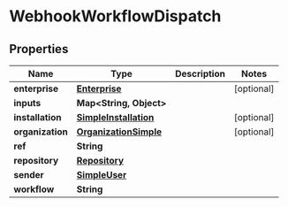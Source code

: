 

# WebhookWorkflowDispatch


## Properties

| Name | Type | Description | Notes |
|------------ | ------------- | ------------- | -------------|
|**enterprise** | [**Enterprise**](Enterprise.md) |  |  [optional] |
|**inputs** | **Map&lt;String, Object&gt;** |  |  |
|**installation** | [**SimpleInstallation**](SimpleInstallation.md) |  |  [optional] |
|**organization** | [**OrganizationSimple**](OrganizationSimple.md) |  |  [optional] |
|**ref** | **String** |  |  |
|**repository** | [**Repository**](Repository.md) |  |  |
|**sender** | [**SimpleUser**](SimpleUser.md) |  |  |
|**workflow** | **String** |  |  |



